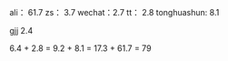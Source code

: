 ali：  61.7
zs：  3.7
wechat：2.7
tt： 2.8
tonghuashun:  8.1

gjj 2.4

6.4 + 2.8 = 9.2  + 8.1 = 17.3 + 61.7 = 79
